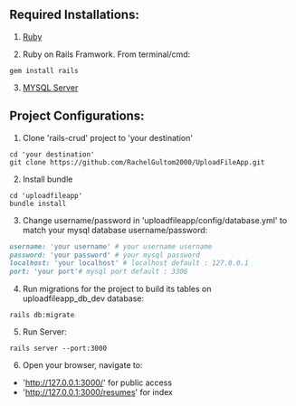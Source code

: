 ## Required Installations:
1. [Ruby](https://www.ruby-lang.org/en/downloads/)
	
2. Ruby on Rails Framwork. From terminal/cmd:
```
gem install rails
```
3. [MYSQL Server](https://dev.mysql.com/downloads/mysql/)



## Project Configurations:
1. Clone 'rails-crud' project to 'your destination'
```
cd 'your destination'
git clone https://github.com/RachelGultom2000/UploadFileApp.git
```

2. Install bundle
```
cd 'uploadfileapp'
bundle install
```
3. Change username/password in 'uploadfileapp/config/database.yml' to match your mysql database username/password:
```ruby
username: 'your username' # your username username
password: 'your password' # your mysql password
localhost: 'your localhost' # localhost default : 127.0.0.1
port: 'your port'# mysql port default : 3306
```

4. Run migrations for the project to build its tables on uploadfileapp_db_dev database:
```
rails db:migrate
```

5. Run Server:
```
rails server --port:3000
```

6. Open your browser, navigate to:
* 'http://127.0.0.1:3000/' for public access
* 'http://127.0.0.1:3000/resumes' for index


